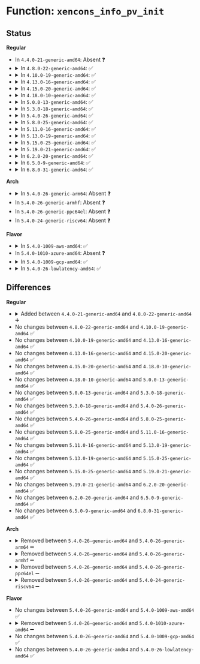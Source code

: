 # Function: <code>xencons_info_pv_init</code>

## Status
<b>Regular</b>
<ul>
<li>
In <code>4.4.0-21-generic-amd64</code>: Absent ❓
</li>
<li>
<details>
<summary>In <code>4.8.0-22-generic-amd64</code>: ✅</summary>

```c
int xencons_info_pv_init(struct xencons_info * info, int vtermno)
```

```json
{
  "name": "xencons_info_pv_init",
  "collision_type": "Unique Static",
  "inline_type": "No",
  "funcs": [
    {
      "addr": 18446744071584415072,
      "name": "xencons_info_pv_init",
      "external": false,
      "loc": "drivers/tty/hvc/hvc_xen.c:249",
      "file": "drivers/tty/hvc/hvc_xen.c",
      "inline": "seen, unknown",
      "caller_inline": [],
      "caller_func": [
        "drivers/tty/hvc/hvc_xen.c:xen_pv_console_init"
      ]
    }
  ],
  "symbols": [
    {
      "addr": 18446744071584415072,
      "name": "xencons_info_pv_init",
      "section": ".text",
      "bind": "STB_LOCAL",
      "size": 364
    }
  ]
}
```
</details>
</li>
<li>
<details>
<summary>In <code>4.10.0-19-generic-amd64</code>: ✅</summary>

```c
int xencons_info_pv_init(struct xencons_info * info, int vtermno)
```

```json
{
  "name": "xencons_info_pv_init",
  "collision_type": "Unique Static",
  "inline_type": "No",
  "funcs": [
    {
      "addr": 18446744071584598288,
      "name": "xencons_info_pv_init",
      "external": false,
      "loc": "drivers/tty/hvc/hvc_xen.c:249",
      "file": "drivers/tty/hvc/hvc_xen.c",
      "inline": "seen, unknown",
      "caller_inline": [],
      "caller_func": [
        "drivers/tty/hvc/hvc_xen.c:xen_pv_console_init"
      ]
    }
  ],
  "symbols": [
    {
      "addr": 18446744071584598288,
      "name": "xencons_info_pv_init",
      "section": ".text",
      "bind": "STB_LOCAL",
      "size": 364
    }
  ]
}
```
</details>
</li>
<li>
<details>
<summary>In <code>4.13.0-16-generic-amd64</code>: ✅</summary>

```c
int xencons_info_pv_init(struct xencons_info * info, int vtermno)
```

```json
{
  "name": "xencons_info_pv_init",
  "collision_type": "Unique Static",
  "inline_type": "No",
  "funcs": [
    {
      "addr": 18446744071584680400,
      "name": "xencons_info_pv_init",
      "external": false,
      "loc": "drivers/tty/hvc/hvc_xen.c:249",
      "file": "drivers/tty/hvc/hvc_xen.c",
      "inline": "seen, unknown",
      "caller_inline": [],
      "caller_func": [
        "drivers/tty/hvc/hvc_xen.c:xenboot_setup_console",
        "drivers/tty/hvc/hvc_xen.c:xen_pv_console_init"
      ]
    }
  ],
  "symbols": [
    {
      "addr": 18446744071584680400,
      "name": "xencons_info_pv_init",
      "section": ".text",
      "bind": "STB_LOCAL",
      "size": 359
    }
  ]
}
```
</details>
</li>
<li>
<details>
<summary>In <code>4.15.0-20-generic-amd64</code>: ✅</summary>

```c
int xencons_info_pv_init(struct xencons_info * info, int vtermno)
```

```json
{
  "name": "xencons_info_pv_init",
  "collision_type": "Unique Static",
  "inline_type": "No",
  "funcs": [
    {
      "addr": 18446744071585093296,
      "name": "xencons_info_pv_init",
      "external": false,
      "loc": "drivers/tty/hvc/hvc_xen.c:236",
      "file": "drivers/tty/hvc/hvc_xen.c",
      "inline": "seen, unknown",
      "caller_inline": [],
      "caller_func": [
        "drivers/tty/hvc/hvc_xen.c:xenboot_setup_console",
        "drivers/tty/hvc/hvc_xen.c:xen_pv_console_init"
      ]
    }
  ],
  "symbols": [
    {
      "addr": 18446744071585093296,
      "name": "xencons_info_pv_init",
      "section": ".text",
      "bind": "STB_LOCAL",
      "size": 369
    }
  ]
}
```
</details>
</li>
<li>
<details>
<summary>In <code>4.18.0-10-generic-amd64</code>: ✅</summary>

```c
int xencons_info_pv_init(struct xencons_info * info, int vtermno)
```

```json
{
  "name": "xencons_info_pv_init",
  "collision_type": "Unique Static",
  "inline_type": "No",
  "funcs": [
    {
      "addr": 18446744071585326160,
      "name": "xencons_info_pv_init",
      "external": false,
      "loc": "drivers/tty/hvc/hvc_xen.c:236",
      "file": "drivers/tty/hvc/hvc_xen.c",
      "inline": "seen, unknown",
      "caller_inline": [],
      "caller_func": [
        "drivers/tty/hvc/hvc_xen.c:xenboot_setup_console",
        "drivers/tty/hvc/hvc_xen.c:xen_pv_console_init"
      ]
    }
  ],
  "symbols": [
    {
      "addr": 18446744071585326160,
      "name": "xencons_info_pv_init",
      "section": ".text",
      "bind": "STB_LOCAL",
      "size": 359
    }
  ]
}
```
</details>
</li>
<li>
<details>
<summary>In <code>5.0.0-13-generic-amd64</code>: ✅</summary>

```c
int xencons_info_pv_init(struct xencons_info * info, int vtermno)
```

```json
{
  "name": "xencons_info_pv_init",
  "collision_type": "Unique Static",
  "inline_type": "No",
  "funcs": [
    {
      "addr": 18446744071585449616,
      "name": "xencons_info_pv_init",
      "external": false,
      "loc": "drivers/tty/hvc/hvc_xen.c:236",
      "file": "drivers/tty/hvc/hvc_xen.c",
      "inline": "seen, unknown",
      "caller_inline": [],
      "caller_func": [
        "drivers/tty/hvc/hvc_xen.c:xenboot_setup_console",
        "drivers/tty/hvc/hvc_xen.c:xen_pv_console_init"
      ]
    }
  ],
  "symbols": [
    {
      "addr": 18446744071585449616,
      "name": "xencons_info_pv_init",
      "section": ".text",
      "bind": "STB_LOCAL",
      "size": 354
    }
  ]
}
```
</details>
</li>
<li>
<details>
<summary>In <code>5.3.0-18-generic-amd64</code>: ✅</summary>

```c
int xencons_info_pv_init(struct xencons_info * info, int vtermno)
```

```json
{
  "name": "xencons_info_pv_init",
  "collision_type": "Unique Static",
  "inline_type": "No",
  "funcs": [
    {
      "addr": 18446744071585665440,
      "name": "xencons_info_pv_init",
      "external": false,
      "loc": "drivers/tty/hvc/hvc_xen.c:236",
      "file": "drivers/tty/hvc/hvc_xen.c",
      "inline": "seen, unknown",
      "caller_inline": [],
      "caller_func": [
        "drivers/tty/hvc/hvc_xen.c:xenboot_setup_console",
        "drivers/tty/hvc/hvc_xen.c:xen_pv_console_init"
      ]
    }
  ],
  "symbols": [
    {
      "addr": 18446744071585665440,
      "name": "xencons_info_pv_init",
      "section": ".text",
      "bind": "STB_LOCAL",
      "size": 354
    }
  ]
}
```
</details>
</li>
<li>
<details>
<summary>In <code>5.4.0-26-generic-amd64</code>: ✅</summary>

```c
int xencons_info_pv_init(struct xencons_info * info, int vtermno)
```

```json
{
  "name": "xencons_info_pv_init",
  "collision_type": "Unique Static",
  "inline_type": "No",
  "funcs": [
    {
      "addr": 18446744071585806416,
      "name": "xencons_info_pv_init",
      "external": false,
      "loc": "drivers/tty/hvc/hvc_xen.c:236",
      "file": "drivers/tty/hvc/hvc_xen.c",
      "inline": "seen, unknown",
      "caller_inline": [],
      "caller_func": [
        "drivers/tty/hvc/hvc_xen.c:xenboot_setup_console",
        "drivers/tty/hvc/hvc_xen.c:xen_pv_console_init"
      ]
    }
  ],
  "symbols": [
    {
      "addr": 18446744071585806416,
      "name": "xencons_info_pv_init",
      "section": ".text",
      "bind": "STB_LOCAL",
      "size": 354
    }
  ]
}
```
</details>
</li>
<li>
<details>
<summary>In <code>5.8.0-25-generic-amd64</code>: ✅</summary>

```c
int xencons_info_pv_init(struct xencons_info * info, int vtermno)
```

```json
{
  "name": "xencons_info_pv_init",
  "collision_type": "Unique Static",
  "inline_type": "No",
  "funcs": [
    {
      "addr": 18446744071586536656,
      "name": "xencons_info_pv_init",
      "external": false,
      "loc": "drivers/tty/hvc/hvc_xen.c:236",
      "file": "drivers/tty/hvc/hvc_xen.c",
      "inline": "seen, unknown",
      "caller_inline": [],
      "caller_func": [
        "drivers/tty/hvc/hvc_xen.c:xenboot_setup_console",
        "drivers/tty/hvc/hvc_xen.c:xen_pv_console_init"
      ]
    }
  ],
  "symbols": [
    {
      "addr": 18446744071586536656,
      "name": "xencons_info_pv_init",
      "section": ".text",
      "bind": "STB_LOCAL",
      "size": 354
    }
  ]
}
```
</details>
</li>
<li>
<details>
<summary>In <code>5.11.0-16-generic-amd64</code>: ✅</summary>

```c
int xencons_info_pv_init(struct xencons_info * info, int vtermno)
```

```json
{
  "name": "xencons_info_pv_init",
  "collision_type": "Unique Static",
  "inline_type": "No",
  "funcs": [
    {
      "addr": 18446744071586647872,
      "name": "xencons_info_pv_init",
      "external": false,
      "loc": "drivers/tty/hvc/hvc_xen.c:236",
      "file": "drivers/tty/hvc/hvc_xen.c",
      "inline": "seen, unknown",
      "caller_inline": [],
      "caller_func": [
        "drivers/tty/hvc/hvc_xen.c:xenboot_console_setup",
        "drivers/tty/hvc/hvc_xen.c:xen_pv_console_init"
      ]
    }
  ],
  "symbols": [
    {
      "addr": 18446744071586647872,
      "name": "xencons_info_pv_init",
      "section": ".text",
      "bind": "STB_LOCAL",
      "size": 354
    }
  ]
}
```
</details>
</li>
<li>
<details>
<summary>In <code>5.13.0-19-generic-amd64</code>: ✅</summary>

```c
int xencons_info_pv_init(struct xencons_info * info, int vtermno)
```

```json
{
  "name": "xencons_info_pv_init",
  "collision_type": "Unique Static",
  "inline_type": "No",
  "funcs": [
    {
      "addr": 18446744071586531840,
      "name": "xencons_info_pv_init",
      "external": false,
      "loc": "drivers/tty/hvc/hvc_xen.c:236",
      "file": "drivers/tty/hvc/hvc_xen.c",
      "inline": "seen, unknown",
      "caller_inline": [],
      "caller_func": [
        "drivers/tty/hvc/hvc_xen.c:xenboot_console_setup",
        "drivers/tty/hvc/hvc_xen.c:xen_pv_console_init"
      ]
    }
  ],
  "symbols": [
    {
      "addr": 18446744071586531840,
      "name": "xencons_info_pv_init",
      "section": ".text",
      "bind": "STB_LOCAL",
      "size": 356
    }
  ]
}
```
</details>
</li>
<li>
<details>
<summary>In <code>5.15.0-25-generic-amd64</code>: ✅</summary>

```c
int xencons_info_pv_init(struct xencons_info * info, int vtermno)
```

```json
{
  "name": "xencons_info_pv_init",
  "collision_type": "Unique Static",
  "inline_type": "No",
  "funcs": [
    {
      "addr": 18446744071587070144,
      "name": "xencons_info_pv_init",
      "external": false,
      "loc": "drivers/tty/hvc/hvc_xen.c:271",
      "file": "drivers/tty/hvc/hvc_xen.c",
      "inline": "seen, unknown",
      "caller_inline": [],
      "caller_func": [
        "drivers/tty/hvc/hvc_xen.c:xenboot_console_setup",
        "drivers/tty/hvc/hvc_xen.c:xen_pv_console_init"
      ]
    }
  ],
  "symbols": [
    {
      "addr": 18446744071587070144,
      "name": "xencons_info_pv_init",
      "section": ".text",
      "bind": "STB_LOCAL",
      "size": 356
    }
  ]
}
```
</details>
</li>
<li>
<details>
<summary>In <code>5.19.0-21-generic-amd64</code>: ✅</summary>

```c
int xencons_info_pv_init(struct xencons_info * info, int vtermno)
```

```json
{
  "name": "xencons_info_pv_init",
  "collision_type": "Unique Static",
  "inline_type": "No",
  "funcs": [
    {
      "addr": 18446744071588373856,
      "name": "xencons_info_pv_init",
      "external": false,
      "loc": "drivers/tty/hvc/hvc_xen.c:271",
      "file": "drivers/tty/hvc/hvc_xen.c",
      "inline": "seen, unknown",
      "caller_inline": [],
      "caller_func": [
        "drivers/tty/hvc/hvc_xen.c:xenboot_console_setup",
        "drivers/tty/hvc/hvc_xen.c:xen_pv_console_init"
      ]
    }
  ],
  "symbols": [
    {
      "addr": 18446744071588373856,
      "name": "xencons_info_pv_init",
      "section": ".text",
      "bind": "STB_LOCAL",
      "size": 339
    }
  ]
}
```
</details>
</li>
<li>
<details>
<summary>In <code>6.2.0-20-generic-amd64</code>: ✅</summary>

```c
int xencons_info_pv_init(struct xencons_info * info, int vtermno)
```

```json
{
  "name": "xencons_info_pv_init",
  "collision_type": "Unique Static",
  "inline_type": "No",
  "funcs": [
    {
      "addr": 18446744071589797840,
      "name": "xencons_info_pv_init",
      "external": false,
      "loc": "drivers/tty/hvc/hvc_xen.c:276",
      "file": "drivers/tty/hvc/hvc_xen.c",
      "inline": "seen, unknown",
      "caller_inline": [],
      "caller_func": [
        "drivers/tty/hvc/hvc_xen.c:xenboot_console_setup",
        "drivers/tty/hvc/hvc_xen.c:xen_pv_console_init"
      ]
    }
  ],
  "symbols": [
    {
      "addr": 18446744071589797840,
      "name": "xencons_info_pv_init",
      "section": ".text",
      "bind": "STB_LOCAL",
      "size": 339
    }
  ]
}
```
</details>
</li>
<li>
<details>
<summary>In <code>6.5.0-9-generic-amd64</code>: ✅</summary>

```c
int xencons_info_pv_init(struct xencons_info * info, int vtermno)
```

```json
{
  "name": "xencons_info_pv_init",
  "collision_type": "Unique Static",
  "inline_type": "No",
  "funcs": [
    {
      "addr": 18446744071590103184,
      "name": "xencons_info_pv_init",
      "external": false,
      "loc": "drivers/tty/hvc/hvc_xen.c:288",
      "file": "drivers/tty/hvc/hvc_xen.c",
      "inline": "seen, unknown",
      "caller_inline": [],
      "caller_func": [
        "drivers/tty/hvc/hvc_xen.c:xenboot_console_setup",
        "drivers/tty/hvc/hvc_xen.c:xen_pv_console_init"
      ]
    }
  ],
  "symbols": [
    {
      "addr": 18446744071590103184,
      "name": "xencons_info_pv_init",
      "section": ".text",
      "bind": "STB_LOCAL",
      "size": 346
    }
  ]
}
```
</details>
</li>
<li>
<details>
<summary>In <code>6.8.0-31-generic-amd64</code>: ✅</summary>

```c
int xencons_info_pv_init(struct xencons_info * info, int vtermno)
```

```json
{
  "name": "xencons_info_pv_init",
  "collision_type": "Unique Static",
  "inline_type": "No",
  "funcs": [
    {
      "addr": 18446744071590442576,
      "name": "xencons_info_pv_init",
      "external": false,
      "loc": "drivers/tty/hvc/hvc_xen.c:289",
      "file": "drivers/tty/hvc/hvc_xen.c",
      "inline": "seen, unknown",
      "caller_inline": [],
      "caller_func": [
        "drivers/tty/hvc/hvc_xen.c:xenboot_console_setup",
        "drivers/tty/hvc/hvc_xen.c:xen_pv_console_init"
      ]
    }
  ],
  "symbols": [
    {
      "addr": 18446744071590442576,
      "name": "xencons_info_pv_init",
      "section": ".text",
      "bind": "STB_LOCAL",
      "size": 346
    }
  ]
}
```
</details>
</li>
</ul>
<b>Arch</b>
<ul>
<li>
<details>
<summary>In <code>5.4.0-26-generic-arm64</code>: Absent ❓</summary>

```json
{
  "name": "xencons_info_pv_init",
  "collision_type": "Unique Static",
  "inline_type": "Full",
  "funcs": [
    {
      "addr": 18446603336498527496,
      "name": "xencons_info_pv_init",
      "external": false,
      "loc": "drivers/tty/hvc/hvc_xen.c:236",
      "file": "drivers/tty/hvc/hvc_xen.c",
      "inline": "not declared, inlined",
      "caller_inline": [
        "drivers/tty/hvc/hvc_xen.c:xen_pv_console_init"
      ],
      "caller_func": []
    }
  ],
  "symbols": []
}
```
</details>
</li>
<li>
In <code>5.4.0-26-generic-armhf</code>: Absent ❓
</li>
<li>
In <code>5.4.0-26-generic-ppc64el</code>: Absent ❓
</li>
<li>
In <code>5.4.0-24-generic-riscv64</code>: Absent ❓
</li>
</ul>
<b>Flavor</b>
<ul>
<li>
<details>
<summary>In <code>5.4.0-1009-aws-amd64</code>: ✅</summary>

```c
int xencons_info_pv_init(struct xencons_info * info, int vtermno)
```

```json
{
  "name": "xencons_info_pv_init",
  "collision_type": "Unique Static",
  "inline_type": "No",
  "funcs": [
    {
      "addr": 18446744071585567408,
      "name": "xencons_info_pv_init",
      "external": false,
      "loc": "drivers/tty/hvc/hvc_xen.c:236",
      "file": "drivers/tty/hvc/hvc_xen.c",
      "inline": "seen, unknown",
      "caller_inline": [],
      "caller_func": [
        "drivers/tty/hvc/hvc_xen.c:xenboot_setup_console",
        "drivers/tty/hvc/hvc_xen.c:xen_pv_console_init"
      ]
    }
  ],
  "symbols": [
    {
      "addr": 18446744071585567408,
      "name": "xencons_info_pv_init",
      "section": ".text",
      "bind": "STB_LOCAL",
      "size": 354
    }
  ]
}
```
</details>
</li>
<li>
In <code>5.4.0-1010-azure-amd64</code>: Absent ❓
</li>
<li>
<details>
<summary>In <code>5.4.0-1009-gcp-amd64</code>: ✅</summary>

```c
int xencons_info_pv_init(struct xencons_info * info, int vtermno)
```

```json
{
  "name": "xencons_info_pv_init",
  "collision_type": "Unique Static",
  "inline_type": "No",
  "funcs": [
    {
      "addr": 18446744071585756816,
      "name": "xencons_info_pv_init",
      "external": false,
      "loc": "drivers/tty/hvc/hvc_xen.c:236",
      "file": "drivers/tty/hvc/hvc_xen.c",
      "inline": "seen, unknown",
      "caller_inline": [],
      "caller_func": [
        "drivers/tty/hvc/hvc_xen.c:xenboot_setup_console",
        "drivers/tty/hvc/hvc_xen.c:xen_pv_console_init"
      ]
    }
  ],
  "symbols": [
    {
      "addr": 18446744071585756816,
      "name": "xencons_info_pv_init",
      "section": ".text",
      "bind": "STB_LOCAL",
      "size": 354
    }
  ]
}
```
</details>
</li>
<li>
<details>
<summary>In <code>5.4.0-26-lowlatency-amd64</code>: ✅</summary>

```c
int xencons_info_pv_init(struct xencons_info * info, int vtermno)
```

```json
{
  "name": "xencons_info_pv_init",
  "collision_type": "Unique Static",
  "inline_type": "No",
  "funcs": [
    {
      "addr": 18446744071585865648,
      "name": "xencons_info_pv_init",
      "external": false,
      "loc": "drivers/tty/hvc/hvc_xen.c:236",
      "file": "drivers/tty/hvc/hvc_xen.c",
      "inline": "seen, unknown",
      "caller_inline": [],
      "caller_func": [
        "drivers/tty/hvc/hvc_xen.c:xenboot_setup_console",
        "drivers/tty/hvc/hvc_xen.c:xen_pv_console_init"
      ]
    }
  ],
  "symbols": [
    {
      "addr": 18446744071585865648,
      "name": "xencons_info_pv_init",
      "section": ".text",
      "bind": "STB_LOCAL",
      "size": 354
    }
  ]
}
```
</details>
</li>
</ul>

## Differences
<b>Regular</b>
<ul>
<li>
<details>
<summary>Added between <code>4.4.0-21-generic-amd64</code> and <code>4.8.0-22-generic-amd64</code> ➕</summary>

```c
int xencons_info_pv_init(struct xencons_info * info, int vtermno)
```
</details>
</li>
<li>
No changes between <code>4.8.0-22-generic-amd64</code> and <code>4.10.0-19-generic-amd64</code> ✅
</li>
<li>
No changes between <code>4.10.0-19-generic-amd64</code> and <code>4.13.0-16-generic-amd64</code> ✅
</li>
<li>
No changes between <code>4.13.0-16-generic-amd64</code> and <code>4.15.0-20-generic-amd64</code> ✅
</li>
<li>
No changes between <code>4.15.0-20-generic-amd64</code> and <code>4.18.0-10-generic-amd64</code> ✅
</li>
<li>
No changes between <code>4.18.0-10-generic-amd64</code> and <code>5.0.0-13-generic-amd64</code> ✅
</li>
<li>
No changes between <code>5.0.0-13-generic-amd64</code> and <code>5.3.0-18-generic-amd64</code> ✅
</li>
<li>
No changes between <code>5.3.0-18-generic-amd64</code> and <code>5.4.0-26-generic-amd64</code> ✅
</li>
<li>
No changes between <code>5.4.0-26-generic-amd64</code> and <code>5.8.0-25-generic-amd64</code> ✅
</li>
<li>
No changes between <code>5.8.0-25-generic-amd64</code> and <code>5.11.0-16-generic-amd64</code> ✅
</li>
<li>
No changes between <code>5.11.0-16-generic-amd64</code> and <code>5.13.0-19-generic-amd64</code> ✅
</li>
<li>
No changes between <code>5.13.0-19-generic-amd64</code> and <code>5.15.0-25-generic-amd64</code> ✅
</li>
<li>
No changes between <code>5.15.0-25-generic-amd64</code> and <code>5.19.0-21-generic-amd64</code> ✅
</li>
<li>
No changes between <code>5.19.0-21-generic-amd64</code> and <code>6.2.0-20-generic-amd64</code> ✅
</li>
<li>
No changes between <code>6.2.0-20-generic-amd64</code> and <code>6.5.0-9-generic-amd64</code> ✅
</li>
<li>
No changes between <code>6.5.0-9-generic-amd64</code> and <code>6.8.0-31-generic-amd64</code> ✅
</li>
</ul>
<b>Arch</b>
<ul>
<li>
<details>
<summary>Removed between <code>5.4.0-26-generic-amd64</code> and <code>5.4.0-26-generic-arm64</code> ➖</summary>

```c
int xencons_info_pv_init(struct xencons_info * info, int vtermno)
```
</details>
</li>
<li>
<details>
<summary>Removed between <code>5.4.0-26-generic-amd64</code> and <code>5.4.0-26-generic-armhf</code> ➖</summary>

```c
int xencons_info_pv_init(struct xencons_info * info, int vtermno)
```
</details>
</li>
<li>
<details>
<summary>Removed between <code>5.4.0-26-generic-amd64</code> and <code>5.4.0-26-generic-ppc64el</code> ➖</summary>

```c
int xencons_info_pv_init(struct xencons_info * info, int vtermno)
```
</details>
</li>
<li>
<details>
<summary>Removed between <code>5.4.0-26-generic-amd64</code> and <code>5.4.0-24-generic-riscv64</code> ➖</summary>

```c
int xencons_info_pv_init(struct xencons_info * info, int vtermno)
```
</details>
</li>
</ul>
<b>Flavor</b>
<ul>
<li>
No changes between <code>5.4.0-26-generic-amd64</code> and <code>5.4.0-1009-aws-amd64</code> ✅
</li>
<li>
<details>
<summary>Removed between <code>5.4.0-26-generic-amd64</code> and <code>5.4.0-1010-azure-amd64</code> ➖</summary>

```c
int xencons_info_pv_init(struct xencons_info * info, int vtermno)
```
</details>
</li>
<li>
No changes between <code>5.4.0-26-generic-amd64</code> and <code>5.4.0-1009-gcp-amd64</code> ✅
</li>
<li>
No changes between <code>5.4.0-26-generic-amd64</code> and <code>5.4.0-26-lowlatency-amd64</code> ✅
</li>
</ul>
